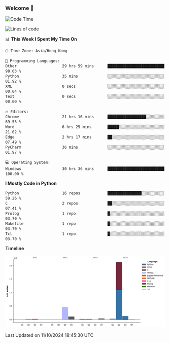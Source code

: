 ### Welcome 👋

<!--START_SECTION:waka-->
![Code Time](http://img.shields.io/badge/Code%20Time-824%20hrs%2013%20mins-blue)

![Lines of code](https://img.shields.io/badge/From%20Hello%20World%20I%27ve%20Written-2.9%20million%20lines%20of%20code-blue)

📊 **This Week I Spent My Time On** 

```text
🕑︎ Time Zone: Asia/Hong_Kong

💬 Programming Languages: 
Other                    29 hrs 59 mins      █████████████████████████   98.03 % 
Python                   35 mins             ░░░░░░░░░░░░░░░░░░░░░░░░░   01.92 % 
XML                      0 secs              ░░░░░░░░░░░░░░░░░░░░░░░░░   00.04 % 
Text                     0 secs              ░░░░░░░░░░░░░░░░░░░░░░░░░   00.00 % 

🔥 Editors: 
Chrome                   21 hrs 16 mins      █████████████████░░░░░░░░   69.53 % 
Word                     6 hrs 25 mins       █████░░░░░░░░░░░░░░░░░░░░   21.02 % 
Edge                     2 hrs 17 mins       ██░░░░░░░░░░░░░░░░░░░░░░░   07.49 % 
PyCharm                  36 mins             ░░░░░░░░░░░░░░░░░░░░░░░░░   01.97 % 

💻 Operating System: 
Windows                  30 hrs 36 mins      █████████████████████████   100.00 % 
```

**I Mostly Code in Python** 

```text
Python                   16 repos            ███████████████░░░░░░░░░░   59.26 % 
C                        2 repos             ██░░░░░░░░░░░░░░░░░░░░░░░   07.41 % 
Prolog                   1 repo              █░░░░░░░░░░░░░░░░░░░░░░░░   03.70 % 
Makefile                 1 repo              █░░░░░░░░░░░░░░░░░░░░░░░░   03.70 % 
Tcl                      1 repo              █░░░░░░░░░░░░░░░░░░░░░░░░   03.70 % 
```



**Timeline**

![Lines of Code chart](https://raw.githubusercontent.com/xhj2501/xhj2501/main/assets/bar_graph.png)


 Last Updated on 11/10/2024 18:45:30 UTC
<!--END_SECTION:waka-->

